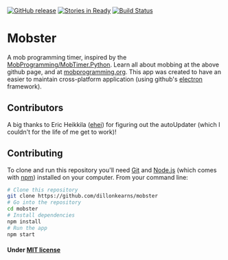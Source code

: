 [![GitHub release](https://img.shields.io/github/release/dillonkearns/mobster.svg)](https://github.com/dillonkearns/mobster/releases/latest) [![Stories in Ready](https://badge.waffle.io/dillonkearns/mobster.png?label=ready&title=Ready)](https://waffle.io/dillonkearns/mobster) [![Build Status](https://travis-ci.org/dillonkearns/mobster.svg?branch=master)](https://travis-ci.org/dillonkearns/mobster)
# Mobster
A mob programming timer, inspired by the [MobProgramming/MobTimer.Python](https://github.com/MobProgramming/MobTimer.Python).
Learn all about mobbing at the above github page, and at [mobprogramming.org](http://mobprogramming.org/).
This app was created to have an easier to maintain cross-platform application (using github's [electron](electron.atom.io) framework).

## Contributors
A big thanks to Eric Heikkila ([ehei](https://github.com/ehei)) for figuring out the
autoUpdater (which I couldn't for the life of me get to work)!

## Contributing
To clone and run this repository you'll need [Git](https://git-scm.com) and [Node.js](https://nodejs.org/en/download/) (which comes with [npm](http://npmjs.com)) installed on your computer. From your command line:

```bash
# Clone this repository
git clone https://github.com/dillonkearns/mobster
# Go into the repository
cd mobster
# Install dependencies
npm install
# Run the app
npm start
```

#### Under [MIT license](LICENSE.md)
